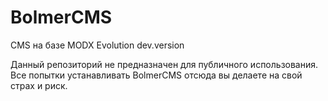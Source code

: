 BolmerCMS
=========

CMS на базе MODX Evolution dev.version

Данный репозиторий не предназначен для публичного использования. Все попытки устанавливать BolmerCMS отсюда вы делаете на свой страх и риск.
